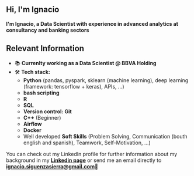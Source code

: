 ## Hi, I'm Ignacio  <Data Scientist>

**I'm Ignacio, a Data Scientist with experience in advanced analytics at consultancy and banking sectors**

## Relevant Information

- 📚 **Currenlty working as a Data Scientist @ BBVA Holding**
- 🛠 **Tech stack:**
  - **Python** (pandas, pyspark, sklearn (machine learning), deep learning (framework: tensorflow + keras), APIs, ...)
  - **bash scripting**
  - **R**
  - **SQL**
  - **Version control: Git**
  - **C++** (Beginner)
  - **Airflow**
  - **Docker**
  - Well developed **Soft Skills** (Problem Solving, Communication (bouth english and spanish), Teamwork, Self-Motivation, ...) 

You can check out my LinkedIn profile for further information about my background in my **[Linkedin page](https://www.linkedin.com/in/ignacio-siguenza/)** or send me an email directly to **ignacio.siguenzasierra@gmail.com**📩

